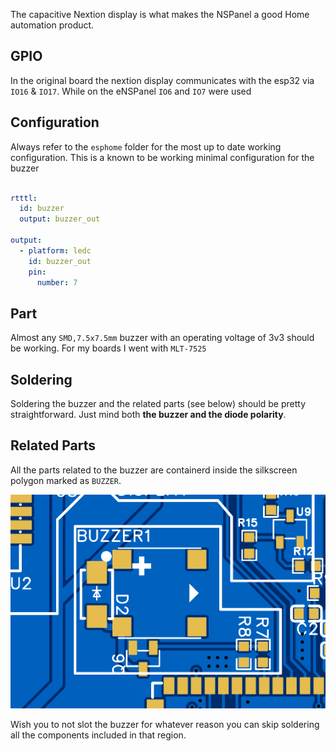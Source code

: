 The capacitive Nextion display is what makes the NSPanel a good Home automation product.

## GPIO

In the original board the nextion display communicates with the esp32 via `IO16` & `IO17`. While on the eNSPanel `IO6` and `IO7` were used

## Configuration

Always refer to the `esphome` folder for the most up to date working configuration. This is a known to be working minimal configuration for the buzzer

```yaml

rtttl:
  id: buzzer
  output: buzzer_out

output:
  - platform: ledc
    id: buzzer_out
    pin:
      number: 7
```

## Part

Almost any `SMD,7.5x7.5mm` buzzer with an operating voltage of 3v3 should be working. For my boards I went with `MLT-7525`

## Soldering

Soldering the buzzer and the related parts (see below) should be pretty straightforward. Just mind both **the buzzer and the diode polarity**.
## Related Parts

All the parts related to the buzzer are containerd inside the silkscreen polygon marked as `BUZZER`.

![buzzer-parts.png](../images/buzzer-parts.png)

Wish you to not slot the buzzer for whatever reason you can skip soldering all the components included in that region.
